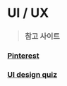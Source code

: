 # UI / UX

> ### 참고 사이트

### [Pinterest](https://www.pinterest.co.kr)

### [UI design quiz](https://cantunsee.space/)
